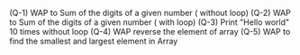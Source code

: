 (Q-1)  WAP to Sum of the digits of a given number ( without loop)
(Q-2)  WAP to Sum of the digits of a given number ( with loop)
(Q-3)  Print "Hello world" 10 times without loop
(Q-4)  WAP reverse the element of array
(Q-5)  WAP to find the smallest and largest element in Array
